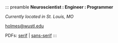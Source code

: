 ::: preamble
**Neuroscientist : Engineer : Programmer**

*Currently located in St. Louis, MO*

[holmes@wustl.edu](mailto:holmes@wustl.edu)

PDFs: [serif](http://eye-hand.wustl.edu/lab/people/chuck-serif.pdf) |
[sans-serif](http://eye-hand.wustl.edu/lab/people/chuck-sans-serif.pdf)
:::
